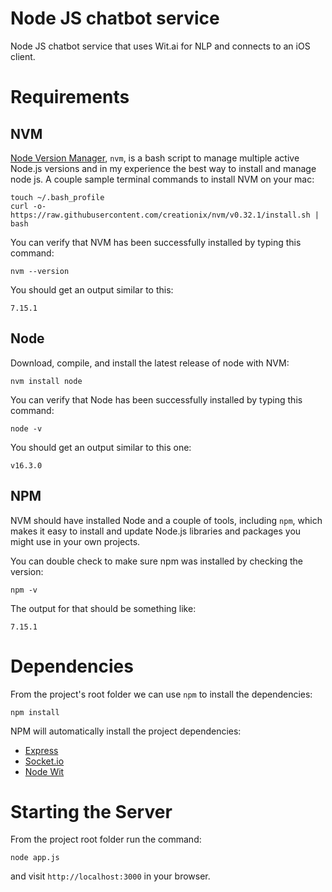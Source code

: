 # Node JS chatbot service

Node JS chatbot service that uses Wit.ai for NLP and connects to an iOS client.

# Requirements

## NVM

[Node Version Manager](https://github.com/nvm-sh/nvm), `nvm`, is a bash script to manage multiple active Node.js versions and in my experience the best way to install and manage node js.
A couple sample terminal commands to install NVM on your mac:

    touch ~/.bash_profile
    curl -o- https://raw.githubusercontent.com/creationix/nvm/v0.32.1/install.sh | bash
   
   You can verify that NVM has been successfully installed by typing this command:

    nvm --version

You should get an output similar to this: 

    7.15.1

## Node

Download, compile, and install the latest release of node with NVM:

    nvm install node

You can verify that Node has been successfully installed by typing this command:

    node -v

You should get an output similar to this one:

    v16.3.0

## NPM

NVM should have installed Node and a couple of tools, including `npm`, which makes it easy to install and update Node.js libraries and packages you might use in your own projects.

You can double check to make sure npm was installed by checking the version:

    npm -v

The output for that should be something like:

    7.15.1

# Dependencies
From the project's root folder we can use `npm` to install the dependencies:

    npm install

NPM will automatically install the project dependencies:

 - [Express](https://expressjs.com/)
 - [Socket.io](https://socket.io/docs/v4/index.html)
 - [Node Wit](https://github.com/wit-ai/node-wit)
 
# Starting the Server

From the project root folder run the command:

    node app.js

and visit `http://localhost:3000` in your browser.